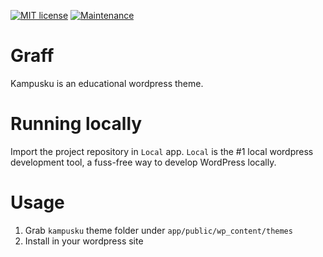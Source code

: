 [![MIT license](https://img.shields.io/badge/License-MIT-blue.svg)](https://lbesson.mit-license.org/) [![Maintenance](https://img.shields.io/badge/Maintained%3F-yes-green.svg)](https://GitHub.com/Naereen/StrapDown.js/graphs/commit-activity)

# Graff
Kampusku is an educational wordpress theme.

# Running locally
Import the project repository in ```Local``` app. ```Local``` is the #1 local wordpress development tool, a fuss-free way to develop WordPress locally.

# Usage
1. Grab ```kampusku``` theme folder under ```app/public/wp_content/themes```
2. Install in your wordpress site
